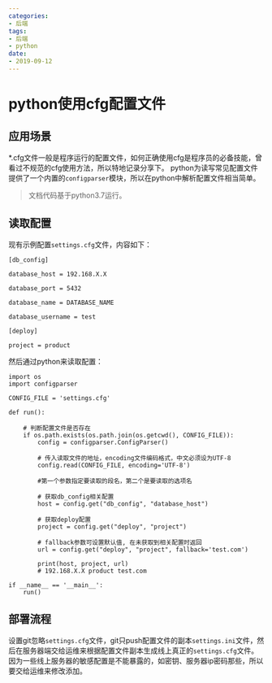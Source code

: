 ```yaml
---
categories: 
- 后端
tags:
- 后端
- python
date:
- 2019-09-12
---
```


# python使用cfg配置文件

## 应用场景

*.cfg文件一般是程序运行的配置文件，如何正确使用cfg是程序员的必备技能，曾看过不规范的cfg使用方法，所以特地记录分享下。
python为读写常见配置文件提供了一个内置的`configparser`模块，所以在python中解析配置文件相当简单。

> 文档代码基于python3.7运行。

## 读取配置
现有示例配置`settings.cfg`文件，内容如下：
```
[db_config]
 
database_host = 192.168.X.X
 
database_port = 5432
 
database_name = DATABASE_NAME
 
database_username = test

[deploy]

project = product
```
然后通过python来读取配置：
```
import os
import configparser

CONFIG_FILE = 'settings.cfg'

def run():

    # 判断配置文件是否存在
    if os.path.exists(os.path.join(os.getcwd(), CONFIG_FILE)):
        config = configparser.ConfigParser()

        # 传入读取文件的地址，encoding文件编码格式，中文必须设为UTF-8
        config.read(CONFIG_FILE, encoding='UTF-8')

        #第一个参数指定要读取的段名，第二个是要读取的选项名

        # 获取db_config相关配置
        host = config.get("db_config", "database_host")
        
        # 获取deploy配置
        project = config.get("deploy", "project")

        # fallback参数可设置默认值, 在未获取到相关配置时返回
        url = config.get("deploy", "project", fallback='test.com')

        print(host, project, url)
        # 192.168.X.X product test.com

if __name__ == '__main__':
    run()
```

## 部署流程

设置git忽略`settings.cfg`文件，git只push配置文件的副本`settings.ini`文件，然后在服务器端交给运维来根据配置文件副本生成线上真正的`settings.cfg`文件。因为一些线上服务器的敏感配置是不能暴露的，如密钥、服务器ip密码那些，所以要交给运维来修改添加。
